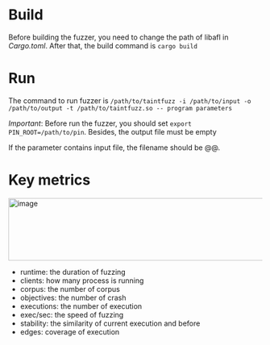 # Build

Before building the fuzzer, you need to change the path of libafl in *Cargo.toml*. After that, the build command is `cargo build`

# Run

The command to run fuzzer is `/path/to/taintfuzz -i /path/to/input -o /path/to/output -t /path/to/taintfuzz.so -- program parameters`

*Important*: Before run the fuzzer, you should set `export PIN_ROOT=/path/to/pin`. Besides, the output file must be empty

If the parameter contains input file, the filename should be @@. 

# Key metrics

<img width="1831" height="124" alt="image" src="https://github.com/user-attachments/assets/eb15143a-a474-44af-8702-2dd90c2e4346" />

- runtime: the duration of fuzzing
- clients: how many process is running
- corpus: the number of corpus
- objectives: the number of crash
- executions: the number of execution
- exec/sec: the speed of fuzzing
- stability: the similarity of current execution and before
- edges: coverage of execution
